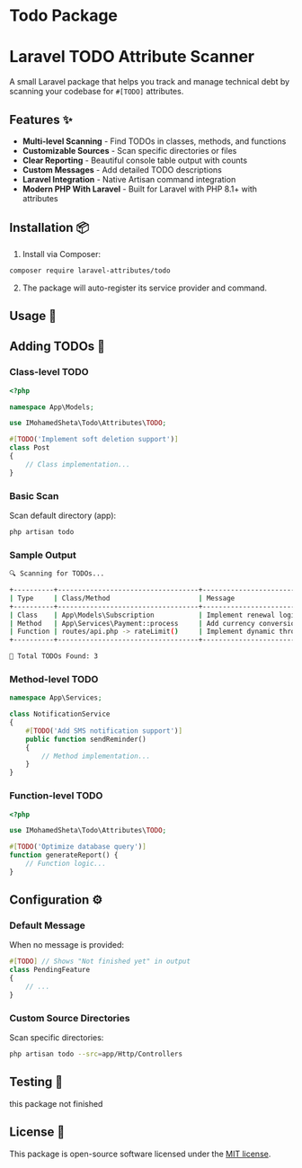 # Todo Package

# Laravel TODO Attribute Scanner

A small Laravel package that helps you track and manage technical debt by scanning your codebase for `#[TODO]` attributes.

## Features ✨

- **Multi-level Scanning** - Find TODOs in classes, methods, and functions
- **Customizable Sources** - Scan specific directories or files
- **Clear Reporting** - Beautiful console table output with counts
- **Custom Messages** - Add detailed TODO descriptions
- **Laravel Integration** - Native Artisan command integration
- **Modern PHP With Laravel** - Built for Laravel with PHP 8.1+ with attributes

## Installation 📦

1. Install via Composer:

```bash
composer require laravel-attributes/todo
```

2. The package will auto-register its service provider and command.

## Usage 🚀

## Adding TODOs 📝

### Class-level TODO
```php
<?php

namespace App\Models;

use IMohamedSheta\Todo\Attributes\TODO;

#[TODO('Implement soft deletion support')]
class Post
{
    // Class implementation...
}
```

### Basic Scan
Scan default directory (app):
```bash
php artisan todo
```

### Sample Output
```bash
🔍 Scanning for TODOs...

+----------+-----------------------------------+-------------------------------+
| Type     | Class/Method                      | Message                       |
+----------+-----------------------------------+-------------------------------+
| Class    | App\Models\Subscription           | Implement renewal logic       |
| Method   | App\Services\Payment::process     | Add currency conversion       |
| Function | routes/api.php -> rateLimit()     | Implement dynamic throttling  |
+----------+-----------------------------------+-------------------------------+

🎯 Total TODOs Found: 3
```

### Method-level TODO
```php
namespace App\Services;

class NotificationService
{
    #[TODO('Add SMS notification support')]
    public function sendReminder()
    {
        // Method implementation...
    }
}
```

### Function-level TODO
```php
<?php

use IMohamedSheta\Todo\Attributes\TODO;

#[TODO('Optimize database query')]
function generateReport() {
    // Function logic...
}
```

## Configuration ⚙️

### Default Message
When no message is provided:
```php
#[TODO] // Shows "Not finished yet" in output
class PendingFeature
{
    // ...
}
```

### Custom Source Directories
Scan specific directories:
```bash
php artisan todo --src=app/Http/Controllers
```

## Testing 🧪
this package not finished

## License 📄

This package is open-source software licensed under the [MIT license](https://opensource.org/licenses/MIT).
